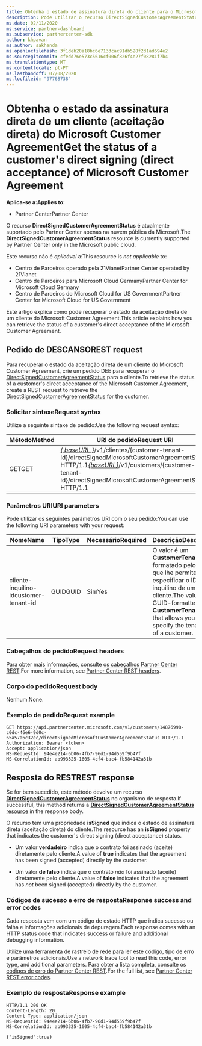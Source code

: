 ```yaml
---
title: Obtenha o estado de assinatura direta do cliente para o Microsoft Customer Agreement.
description: Pode utilizar o recurso DirectSignedCustomerAgreementStatus para obter o estado da assinatura direta (aceitação direta) do Acordo de Cliente da Microsoft.
ms.date: 02/11/2020
ms.service: partner-dashboard
ms.subservice: partnercenter-sdk
author: khpavan
ms.author: sakhanda
ms.openlocfilehash: 3f1deb20a18bc6e7133cac91db528f2d1ad694e2
ms.sourcegitcommit: cfedd76e573c5616cf006f826f4e27f08281f7b4
ms.translationtype: MT
ms.contentlocale: pt-PT
ms.lasthandoff: 07/08/2020
ms.locfileid: "97768738"
---
```

# <a name="get-the-status-of-a-customers-direct-signing-direct-acceptance-of-microsoft-customer-agreement"></a><span data-ttu-id="35819-103">Obtenha o estado da assinatura direta de um cliente (aceitação direta) do Microsoft Customer Agreement</span><span class="sxs-lookup"><span data-stu-id="35819-103">Get the status of a customer's direct signing (direct acceptance) of Microsoft Customer Agreement</span></span>

<span data-ttu-id="35819-104">**Aplica-se a:**</span><span class="sxs-lookup"><span data-stu-id="35819-104">**Applies to:**</span></span>

- <span data-ttu-id="35819-105">Partner Center</span><span class="sxs-lookup"><span data-stu-id="35819-105">Partner Center</span></span>

<span data-ttu-id="35819-106">O recurso **DirectSignedCustomerAgreementStatus** é atualmente suportado pelo Partner Center apenas na nuvem pública da Microsoft.</span><span class="sxs-lookup"><span data-stu-id="35819-106">The **DirectSignedCustomerAgreementStatus** resource is currently supported by Partner Center only in the Microsoft public cloud.</span></span>

<span data-ttu-id="35819-107">Este recurso não é *aplicável* a:</span><span class="sxs-lookup"><span data-stu-id="35819-107">This resource is *not applicable* to:</span></span>

- <span data-ttu-id="35819-108">Centro de Parceiros operado pela 21Vianet</span><span class="sxs-lookup"><span data-stu-id="35819-108">Partner Center operated by 21Vianet</span></span>
- <span data-ttu-id="35819-109">Centro de Parceiros para Microsoft Cloud Germany</span><span class="sxs-lookup"><span data-stu-id="35819-109">Partner Center for Microsoft Cloud Germany</span></span>
- <span data-ttu-id="35819-110">Centro de Parceiros do Microsoft Cloud for US Government</span><span class="sxs-lookup"><span data-stu-id="35819-110">Partner Center for Microsoft Cloud for US Government</span></span>

<span data-ttu-id="35819-111">Este artigo explica como pode recuperar o estado da aceitação direta de um cliente do Microsoft Customer Agreement.</span><span class="sxs-lookup"><span data-stu-id="35819-111">This article explains how you can retrieve the status of a customer's direct acceptance of the Microsoft Customer Agreement.</span></span>

## <a name="rest-request"></a><span data-ttu-id="35819-112">Pedido de DESCANSO</span><span class="sxs-lookup"><span data-stu-id="35819-112">REST request</span></span>

<span data-ttu-id="35819-113">Para recuperar o estado da aceitação direta de um cliente do Microsoft Customer Agreement, crie um pedido DEE para recuperar o [DirectSignedCustomerAgreementStatus](./customer-agreement-direct-sign-status-resource.md) para o cliente.</span><span class="sxs-lookup"><span data-stu-id="35819-113">To retrieve the status of a customer's direct acceptance of the Microsoft Customer Agreement, create a REST request to retrieve the [DirectSignedCustomerAgreementStatus](./customer-agreement-direct-sign-status-resource.md) for the customer.</span></span>

### <a name="request-syntax"></a><span data-ttu-id="35819-114">Solicitar sintaxe</span><span class="sxs-lookup"><span data-stu-id="35819-114">Request syntax</span></span>

<span data-ttu-id="35819-115">Utilize a seguinte sintaxe de pedido:</span><span class="sxs-lookup"><span data-stu-id="35819-115">Use the following request syntax:</span></span>

| <span data-ttu-id="35819-116">Método</span><span class="sxs-lookup"><span data-stu-id="35819-116">Method</span></span> | <span data-ttu-id="35819-117">URI do pedido</span><span class="sxs-lookup"><span data-stu-id="35819-117">Request URI</span></span>                                                                                      |
|--------|--------------------------------------------------------------------------------------------------|
| <span data-ttu-id="35819-118">GET</span><span class="sxs-lookup"><span data-stu-id="35819-118">GET</span></span>    | <span data-ttu-id="35819-119">[*\{ baseURL \}*](partner-center-rest-urls.md)/v1/clientes/{customer-tenant-id}/directSignedMicrosoftCustomerAgreementStatus HTTP/1.1</span><span class="sxs-lookup"><span data-stu-id="35819-119">[*\{baseURL\}*](partner-center-rest-urls.md)/v1/customers/{customer-tenant-id}/directSignedMicrosoftCustomerAgreementStatus HTTP/1.1</span></span> |

### <a name="uri-parameters"></a><span data-ttu-id="35819-120">Parâmetros URI</span><span class="sxs-lookup"><span data-stu-id="35819-120">URI parameters</span></span>

<span data-ttu-id="35819-121">Pode utilizar os seguintes parâmetros URI com o seu pedido:</span><span class="sxs-lookup"><span data-stu-id="35819-121">You can use the following URI parameters with your request:</span></span>

| <span data-ttu-id="35819-122">Nome</span><span class="sxs-lookup"><span data-stu-id="35819-122">Name</span></span>             | <span data-ttu-id="35819-123">Tipo</span><span class="sxs-lookup"><span data-stu-id="35819-123">Type</span></span> | <span data-ttu-id="35819-124">Necessário</span><span class="sxs-lookup"><span data-stu-id="35819-124">Required</span></span> | <span data-ttu-id="35819-125">Descrição</span><span class="sxs-lookup"><span data-stu-id="35819-125">Description</span></span>                                                                               |
|------------------|------|----------|-------------------------------------------------------------------------------------------|
| <span data-ttu-id="35819-126">cliente-inquilino-id</span><span class="sxs-lookup"><span data-stu-id="35819-126">customer-tenant-id</span></span> | <span data-ttu-id="35819-127">GUID</span><span class="sxs-lookup"><span data-stu-id="35819-127">GUID</span></span> | <span data-ttu-id="35819-128">Sim</span><span class="sxs-lookup"><span data-stu-id="35819-128">Yes</span></span> | <span data-ttu-id="35819-129">O valor é um **CustomerTenantId** formatado pelo GUID que lhe permite especificar o ID do inquilino de um cliente.</span><span class="sxs-lookup"><span data-stu-id="35819-129">The value is a GUID-formatted **CustomerTenantId** that allows you to specify the tenant ID of a customer.</span></span> |

### <a name="request-headers"></a><span data-ttu-id="35819-130">Cabeçalhos do pedido</span><span class="sxs-lookup"><span data-stu-id="35819-130">Request headers</span></span>

<span data-ttu-id="35819-131">Para obter mais informações, consulte [os cabeçalhos Partner Center REST](headers.md).</span><span class="sxs-lookup"><span data-stu-id="35819-131">For more information, see [Partner Center REST headers](headers.md).</span></span>

### <a name="request-body"></a><span data-ttu-id="35819-132">Corpo do pedido</span><span class="sxs-lookup"><span data-stu-id="35819-132">Request body</span></span>

<span data-ttu-id="35819-133">Nenhum.</span><span class="sxs-lookup"><span data-stu-id="35819-133">None.</span></span>

### <a name="request-example"></a><span data-ttu-id="35819-134">Exemplo de pedido</span><span class="sxs-lookup"><span data-stu-id="35819-134">Request example</span></span>

```http
GET https://api.partnercenter.microsoft.com/v1/customers/14876998-c0dc-46e6-9d0c-65a57a6c32ec/directSignedMicrosoftCustomerAgreementStatus HTTP/1.1
Authorization: Bearer <token>
Accept: application/json
MS-RequestId: 94e4e214-6b06-4fb7-96d1-94d559f9b47f
MS-CorrelationId: ab993325-1605-4cf4-bac4-fb584142a31b
```

## <a name="rest-response"></a><span data-ttu-id="35819-135">Resposta do REST</span><span class="sxs-lookup"><span data-stu-id="35819-135">REST response</span></span>

<span data-ttu-id="35819-136">Se for bem sucedido, este método devolve um recurso [ **DirectSignedCustomerAgreementStatus**](./customer-agreement-direct-sign-status-resource.md) no organismo de resposta.</span><span class="sxs-lookup"><span data-stu-id="35819-136">If successful, this method returns a [**DirectSignedCustomerAgreementStatus** resource](./customer-agreement-direct-sign-status-resource.md) in the response body.</span></span>

<span data-ttu-id="35819-137">O recurso tem uma propriedade **isSigned** que indica o estado de assinatura direta (aceitação direta) do cliente.</span><span class="sxs-lookup"><span data-stu-id="35819-137">The resource has an **isSigned** property that indicates the customer's direct signing (direct acceptance) status.</span></span>

- <span data-ttu-id="35819-138">Um valor **verdadeiro** indica que o contrato foi assinado (aceite) diretamente pelo cliente.</span><span class="sxs-lookup"><span data-stu-id="35819-138">A value of **true** indicates that the agreement has been signed (accepted) directly by the customer.</span></span>

- <span data-ttu-id="35819-139">Um valor **de falso** indica que o contrato *não* foi assinado (aceite) diretamente pelo cliente.</span><span class="sxs-lookup"><span data-stu-id="35819-139">A value of **false** indicates that the agreement has *not* been signed (accepted) directly by the customer.</span></span>

### <a name="response-success-and-error-codes"></a><span data-ttu-id="35819-140">Códigos de sucesso e erro de resposta</span><span class="sxs-lookup"><span data-stu-id="35819-140">Response success and error codes</span></span>

<span data-ttu-id="35819-141">Cada resposta vem com um código de estado HTTP que indica sucesso ou falha e informações adicionais de depuragem.</span><span class="sxs-lookup"><span data-stu-id="35819-141">Each response comes with an HTTP status code that indicates success or failure and additional debugging information.</span></span>

<span data-ttu-id="35819-142">Utilize uma ferramenta de rastreio de rede para ler este código, tipo de erro e parâmetros adicionais.</span><span class="sxs-lookup"><span data-stu-id="35819-142">Use a network trace tool to read this code, error type, and additional parameters.</span></span> <span data-ttu-id="35819-143">Para obter a lista completa, consulte os [códigos de erro do Partner Center REST](error-codes.md).</span><span class="sxs-lookup"><span data-stu-id="35819-143">For the full list, see [Partner Center REST error codes](error-codes.md).</span></span>

### <a name="response-example"></a><span data-ttu-id="35819-144">Exemplo de resposta</span><span class="sxs-lookup"><span data-stu-id="35819-144">Response example</span></span>

```http
HTTP/1.1 200 OK
Content-Length: 20
Content-Type: application/json
MS-RequestId: 94e4e214-6b06-4fb7-96d1-94d559f9b47f
MS-CorrelationId: ab993325-1605-4cf4-bac4-fb584142a31b

{"isSigned":true}
```
